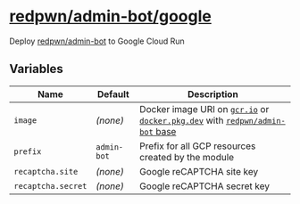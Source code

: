 # [redpwn/admin-bot/google](https://registry.terraform.io/modules/redpwn/admin-bot/google/latest)

Deploy [redpwn/admin-bot](https://github.com/redpwn/admin-bot) to Google Cloud Run

## Variables

Name|Default|Description
-|-|-
`image`|*(none)*|Docker image URI on [`gcr.io`](https://cloud.google.com/container-registry) or [`docker.pkg.dev`](https://cloud.google.com/artifact-registry) with [`redpwn/admin-bot` base](https://github.com/redpwn/admin-bot)
`prefix`|`admin-bot`|Prefix for all GCP resources created by the module
`recaptcha.site`|*(none)*|Google reCAPTCHA site key
`recaptcha.secret`|*(none)*|Google reCAPTCHA secret key
